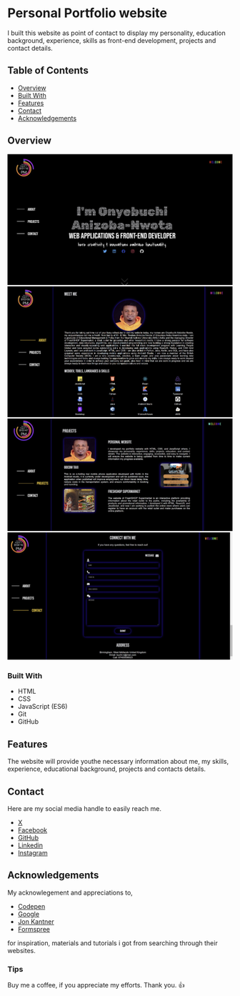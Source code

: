 # Personal Portfolio website 

I built this website as point of contact to display my personality, education background, experience, skills as front-end development, projects and contact details.

## Table of Contents

- [Overview](#overview)
- [Built With](#built-with)
- [Features](#features)
- [Contact](#contact)
- [Acknowledgements](#acknowledgements)

## Overview

![welcome page](assets/imgs/welcomepage.jpg)
![about me section](assets/imgs/aboutpage.jpg)
![project section](assets/imgs/projectpage.jpg)
![contact details](assets/imgs/contactpage.jpg)

### Built With

* HTML
* CSS
* JavaScript (ES6)
* Git
* GitHub

## Features

The website will provide youthe necessary information about me, my skills, experience, educational background, projects and contacts details.

## Contact

Here are my social media handle to easily reach me.

- [X](https://x.com/oanizobanwota)
- [Facebook](https://www.facebook.com/oanizobanwota)
- [GitHub](https://github.com/oanizobanwota)
- [Linkedin](https://www.linkedin.com/in/onyebuchi-anizoba-nwota)
- [Instagram](https://www.instagram.com/anizobanwota)

## Acknowledgements

My acknowlegement and appreciations to,

- [Codepen](https://codepen.io/)
- [Google](https://www.google.com/)
- [Jon Kantner](https://speckyboy.com/progress-bars-css-javascript/)
- [Formspree](https://formspree.io/)

for inspiration, materials and tutorials i got from searching through their websites.

### Tips
Buy me a coffee, if you appreciate my efforts. 
Thank you. :thumbsup:


